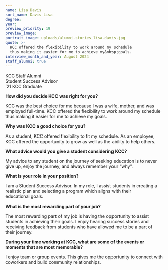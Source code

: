 ```yaml
---
name: Lisa Davis
sort_name: Davis Lisa
degree:
year:
preview_priority: 19
preview_image:
portrait_image: uploads/alumni-stories_lisa-davis.jpg
quote: >-
  KCC offered the flexibility to work around my schedule
  thus making it easier for me to achieve my&nbsp;goals.
interview_month_and_year: August 2024
staff_alumni: true
---
```


KCC Staff Alumni<br>
Student Success Advisor<br>
’21 KCC Graduate

**How did you decide KCC was right for you?**

KCC was the best choice for me because I was a wife, mother, and was employed full-time. KCC offered the flexibility to work around my schedule thus making it easier for me to achieve my goals.

**Why was KCC a good choice for you?**

As a student, KCC offered flexibility to fit my schedule. As an employee, KCC offered the opportunity to grow as well as the ability to help others.

**What advice would you give a student considering KCC?**

My advice to any student on the journey of seeking education is to never give up, enjoy the journey, and always remember your “why”.

**What is your role in your position?**

I am a Student Success Advisor.  In my role, I assist students in creating a realistic plan and selecting a program which aligns with their educational&nbsp;goals.

**What is the most rewarding part of your job?**

The most rewarding part of my job is having the opportunity to assist students in achieving their goals.  I enjoy hearing success stories and receiving feedback from students who have allowed me to be a part of their&nbsp;journey.

**During your time working at KCC, what are some of the events or moments that are most memorable?**

I enjoy team or group events. This gives me the opportunity to connect with coworkers and build community relationships.
